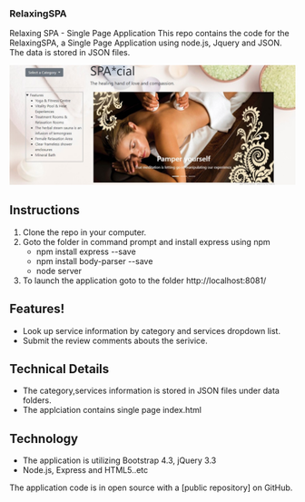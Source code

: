 ### RelaxingSPA
Relaxing SPA - Single Page Application
This repo contains the code for the RelaxingSPA, a Single Page Application using node.js, Jquery and JSON. The data is stored in JSON files. 

![RelaxingSPA](public/images/relaxingspa.jpg "RelaxingSPA")


## Instructions
1. Clone the repo in your computer.
2. Goto the folder  in command prompt and install express using npm
    - npm install express --save
    - npm install body-parser --save
    - node server
3.  To launch the application goto to the folder http://localhost:8081/ 


## Features!
- Look up service information by category and services dropdown list.
- Submit the review comments abouts the serivice.

## Technical Details
- The category,services information is stored in JSON files under data folders.
- The applciation contains single page index.html

## Technology
* The application is utilizing Bootstrap 4.3, jQuery 3.3 
* Node.js, Express and HTML5..etc

The application code is in open source with a [public repository] on GitHub.

